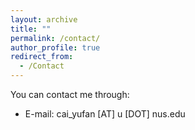 ```yaml
---
layout: archive
title: ""
permalink: /contact/
author_profile: true
redirect_from:
  - /Contact
---
```


You can contact me through:
- E-mail: cai_yufan [AT] u [DOT] nus.edu
